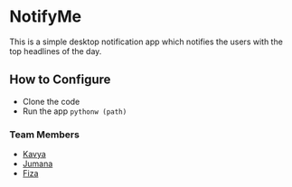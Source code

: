 # NotifyMe

This is a simple desktop notification app which notifies the users with the top headlines of the day.

## How to Configure

* Clone the code
* Run the app `pythonw (path)`

### Team Members

* [Kavya](https://github.com/kavya21)
* [Jumana](https://github.com/jumana316)
* [Fiza](https://github.com/fiza2671)
